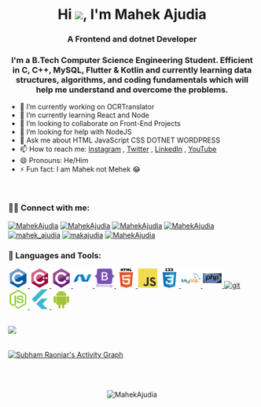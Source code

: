 <h1 align="center">Hi <img src="https://raw.githubusercontent.com/MartinHeinz/MartinHeinz/master/wave.gif" width="30px">, I'm Mahek Ajudia</h1>
<h3 align="center">A Frontend and dotnet Developer</h3>
<h3 align="center">I'm a B.Tech Computer Science Engineering Student. Efficient in C, C++, MySQL, Flutter & Kotlin and currently learning data structures, algorithms, and coding fundamentals which will help me understand and overcome the problems.</h3>

- 🔭 I’m currently working on OCRTranslator
- 🌱 I’m currently learning React and Node
- 👯 I’m looking to collaborate on Front-End Projects
- 🤔 I’m looking for help with NodeJS
- 💬 Ask me about HTML JavaScript CSS DOTNET WORDPRESS 
- 📫 How to reach me: [Instagram](instagram.com/mahekajudia) , [Twitter](twitter.com/MahekAjudia) , [LinkedIn](https://www.linkedin.com/in/mahek-ajudia-361185197/) , [YouTube](https://www.youtube.com/c/MahekAjudia)
- 😄 Pronouns: He/Him
- ⚡ Fun fact: I am Mahek not Mehek 😂

<br>
<h3 align="left"> 👨‍🎓 Connect with me:</h3>
<p align="left">
<a href="https://twitter.com/MahekAjudia" target="blank"><img align="center" src="https://raw.githubusercontent.com/rahuldkjain/github-profile-readme-generator/master/src/images/icons/Social/twitter.svg" alt="MahekAjudia" height="30" width="40" /></a>
<a href="https://linkedin.com/in/MahekAjudia" target="blank"><img align="center" src="https://raw.githubusercontent.com/rahuldkjain/github-profile-readme-generator/master/src/images/icons/Social/linked-in-alt.svg" alt="MahekAjudia" height="30" width="40" /></a>
<a href="https://instagram.com/MahekAjudia" target="blank"><img align="center" src="https://raw.githubusercontent.com/rahuldkjain/github-profile-readme-generator/master/src/images/icons/Social/instagram.svg" alt="MahekAjudia" height="30" width="40" /></a>
  <a href="https://www.youtube.com/mahekajudia" target="blank"><img align="center" src="https://github.com/rahuldkjain/github-profile-readme-generator/blob/master/src/images/icons/Social/youtube.svg" alt="MahekAjudia" height="30" width="40" /></a>
<a href="https://www.codechef.com/users/mahek_ajudia" target="blank"><img align="center" src="https://cdn.jsdelivr.net/npm/simple-icons@3.1.0/icons/codechef.svg" alt="mahek_ajudia" height="30" width="40" /></a>
<a href="https://www.hackerrank.com/makajudia" target="blank"><img align="center" src="https://raw.githubusercontent.com/rahuldkjain/github-profile-readme-generator/master/src/images/icons/Social/hackerrank.svg" alt="makajudia" height="30" width="40" /></a>
<a href="https://www.leetcode.com/MahekAjudia" target="blank"><img align="center" src="https://raw.githubusercontent.com/rahuldkjain/github-profile-readme-generator/master/src/images/icons/Social/leet-code.svg" alt="MahekAjudia" height="30" width="40" /></a>
</p>

<h3 align="left"> 🚀 Languages and Tools:</h3>
<p align="left"> 
            <a href="https://www.cprogramming.com/" target="_blank" rel="noreferrer"> <img       src="https://raw.githubusercontent.com/devicons/devicon/master/icons/c/c-original.svg" alt="c" width="40" height="40" /> </a> 
            <a href="https://www.w3schools.com/cpp/" target="_blank" rel="noreferrer"> <img src="https://raw.githubusercontent.com/devicons/devicon/master/icons/cplusplus/cplusplus-original.svg" alt="cplusplus" width="40" height="40" /> </a> 
            <a href="https://www.c-sharpcorner.com/csharp-tutorials" target="_blank" rel="noreferrer"> <img src="https://github.com/devicons/devicon/blob/master/icons/csharp/csharp-original.svg" alt="c" width="40" height="40" /> </a>
            <a href="https://dotnet.microsoft.com/en-us/" target="_blank" rel="noreferrer"> <img src="https://github.com/devicons/devicon/blob/master/icons/dot-net/dot-net-original.svg" alt="c" width="40" height="40" /> </a>
            <a href="https://getbootstrap.com" target="_blank" rel="noreferrer"> <img src="https://raw.githubusercontent.com/devicons/devicon/master/icons/bootstrap/bootstrap-plain-wordmark.svg" alt="bootstrap" width="40" height="40" /> </a> 
            <a href="https://www.w3.org/html/" target="_blank" rel="noreferrer"> <img src="https://raw.githubusercontent.com/devicons/devicon/master/icons/html5/html5-original-wordmark.svg" alt="html5" width="40" height="40" /> </a>
            <a href="https://developer.mozilla.org/en-US/docs/Web/JavaScript" target="_blank" rel="noreferrer"> <img src="https://raw.githubusercontent.com/devicons/devicon/master/icons/javascript/javascript-original.svg" alt="javascript" width="40" height="40" /></a> 
            <a href="https://www.w3schools.com/css/" target="_blank"rel="noreferrer"> <img src="https://raw.githubusercontent.com/devicons/devicon/master/icons/css3/css3-original-wordmark.svg" alt="css3" width="40" height="40" /> </a>
            <a href="https://www.mysql.com/" target="_blank" rel="noreferrer"> <img src="https://raw.githubusercontent.com/devicons/devicon/master/icons/mysql/mysql-original-wordmark.svg" alt="mysql" width="40" height="40" /> </a> 
            <a href="https://www.php.net" target="_blank" rel="noreferrer"> <img src="https://raw.githubusercontent.com/devicons/devicon/master/icons/php/php-original.svg" alt="php" width="40" height="40" /> </a> 
            <a href="https://git-scm.com/" target="_blank" rel="noreferrer"> <img src="https://www.vectorlogo.zone/logos/git-scm/git-scm-icon.svg" alt="git" width="40" height="40" /> </a>
            <a href="https://nodejs.org/en/" target="_blank" rel="noreferrer"> <img src="https://github.com/devicons/devicon/blob/master/icons/nodejs/nodejs-original.svg" alt="NodeJS" width="40" height="40" /> </a>
            <a href="https://docs.flutter.dev/" target="_blank" rel="noreferrer"> <img src="https://github.com/devicons/devicon/blob/master/icons/flutter/flutter-plain.svg" alt="flutter" width="40" height="40" /> </a>
            <a href="https://www.android.com/intl/en_in/" target="_blank" rel="noreferrer"> <img src="https://github.com/devicons/devicon/blob/master/icons/android/android-original.svg" alt="android" width="40" height="40" /> </a></p>

<br/>
<img src="https://github-readme-stats.vercel.app/api?username=mahekajudia&&show_icons=true&title_color=ffffff&icon_color=bb2acf&text_color=daf7dc&bg_color=52BE80">

<br/>
<br/>

<a href="https://github.com/mahekajudia/github-readme-activity-graph"><img alt="Subham Raoniar's Activity Graph" src="https://activity-graph.herokuapp.com/graph?username=mahekajudia&bg_color=0D1117&color=5BCDEC&line=5BCDEC&point=FFFFFF&hide_border=true" /></a>

<br/>
<br/>
<p align="center"><img align="center" src="https://github-readme-streak-stats.herokuapp.com/?user=MahekAjudia&" alt="MahekAjudia" /></p>
